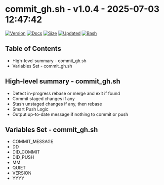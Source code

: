 # commit_gh.sh - v1.0.4 - 2025-07-03 12:47:42

[![Version](https://img.shields.io/badge/version-1.0.4-purple.svg)](./commit_gh.sh)
[![Docs](https://img.shields.io/badge/docs-generated-orange.svg)](./docs/commit_gh.md)
[![Size](https://img.shields.io/badge/size-3.6KB-yellow)](./commit_gh.sh)
[![Updated](https://img.shields.io/badge/updated-2025--07--03-blue)](./commit_gh.sh)
[![Bash](https://img.shields.io/badge/bash-5--2--21-red)](https://www.gnu.org/software/bash/)

## Table of Contents
- High-level summary - commit_gh.sh
- Variables Set - commit_gh.sh

## High-level summary - commit_gh.sh
- Detect in-progress rebase or merge and exit if found
- Commit staged changes if any
- Stash unstaged changes if any, then rebase
- Smart Push Logic
- Output up-to-date message if nothing to commit or push

## Variables Set - commit_gh.sh
- COMMIT_MESSAGE
- DD
- DID_COMMIT
- DID_PUSH
- MM
- QUIET
- VERSION
- YYYY
